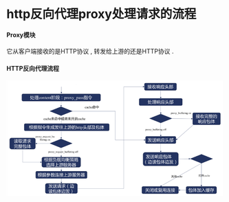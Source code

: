 # http反向代理proxy处理请求的流程

#### Proxy模块

它从客户端接收的是HTTP协议 , 转发给上游的还是HTTP协议 .

#### **HTTP反向代理流程**

![](/assets/fanxiangdaililiuchengtu.png)

